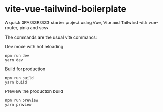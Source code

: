 # vite-vue-tailwind-boilerplate

A quick SPA/SSR/SSG starter project using Vue, Vite and Tailwind with vue-router, pinia and scss 

The commands are the usual vite commands:

Dev mode with hot reloading
```
npm run dev
yarn dev
```

Build for production
```
npm run build
yarn build
```

Preview the production build
```
npm run preview
yarn preview
```
